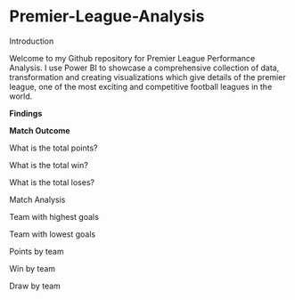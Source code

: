 # Premier-League-Analysis
Introduction

Welcome to my Github repository for Premier League Performance Analysis. I use Power BI to showcase a comprehensive collection of data, transformation and creating visualizations which give details of the premier league, one of the most exciting and competitive football leagues in the world.

**Findings**

**Match Outcome**

  What is the total points?
  
  What is the total win?
  
  What is the total loses?

Match Analysis

  Team with highest goals
  
  Team with lowest goals
  
  Points by team
  
  Win by team
  
  Draw by team
